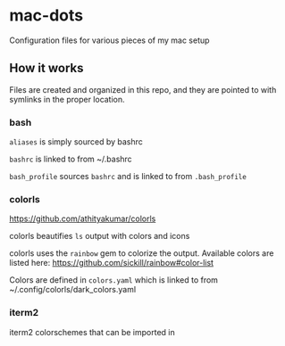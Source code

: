 # mac-dots
Configuration files for various pieces of my mac setup

## How it works
Files are created and organized in this repo, and they are pointed to with symlinks in the proper location.

### bash
`aliases` is simply sourced by bashrc

`bashrc` is linked to from ~/.bashrc

`bash_profile` sources `bashrc` and is linked to from `.bash_profile`

### colorls
https://github.com/athityakumar/colorls

colorls beautifies `ls` output with colors and icons

colorls uses the `rainbow` gem to colorize the output. Available colors are listed here: https://github.com/sickill/rainbow#color-list

Colors are defined in `colors.yaml` which is linked to from ~/.config/colorls/dark_colors.yaml

### iterm2
iterm2 colorschemes that can be imported in
